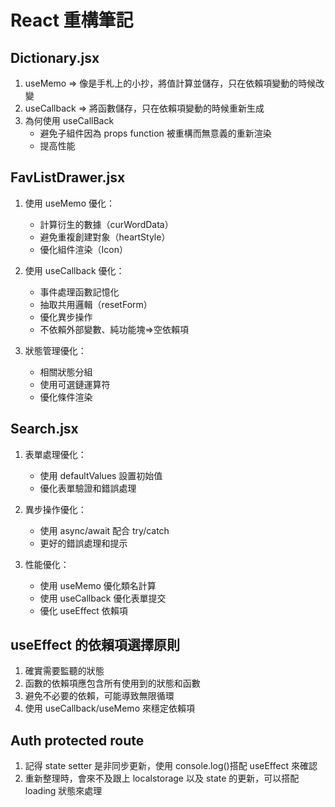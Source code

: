 # React 重構筆記

## Dictionary.jsx

1. useMemo => 像是手札上的小抄，將值計算並儲存，只在依賴項變動的時候改變
2. useCallback => 將函數儲存，只在依賴項變動的時候重新生成
3. 為何使用 useCallBack
   - 避免子組件因為 props function 被重構而無意義的重新渲染
   - 提高性能

## FavListDrawer.jsx

1. 使用 useMemo 優化：

   - 計算衍生的數據（curWordData）
   - 避免重複創建對象（heartStyle）
   - 優化組件渲染（Icon）

2. 使用 useCallback 優化：

   - 事件處理函數記憶化
   - 抽取共用邏輯（resetForm）
   - 優化異步操作
   - 不依賴外部變數、純功能塊=>空依賴項

3. 狀態管理優化：
   - 相關狀態分組
   - 使用可選鏈運算符
   - 優化條件渲染

## Search.jsx

1. 表單處理優化：

   - 使用 defaultValues 設置初始值
   - 優化表單驗證和錯誤處理

2. 異步操作優化：

   - 使用 async/await 配合 try/catch
   - 更好的錯誤處理和提示

3. 性能優化：
   - 使用 useMemo 優化類名計算
   - 使用 useCallback 優化表單提交
   - 優化 useEffect 依賴項

## useEffect 的依賴項選擇原則

1. 確實需要監聽的狀態
2. 函數的依賴項應包含所有使用到的狀態和函數
3. 避免不必要的依賴，可能導致無限循環
4. 使用 useCallback/useMemo 來穩定依賴項

## Auth protected route

1. 記得 state setter 是非同步更新，使用 console.log()搭配 useEffect 來確認
2. 重新整理時，會來不及跟上 localstorage 以及 state 的更新，可以搭配 loading 狀態來處理
